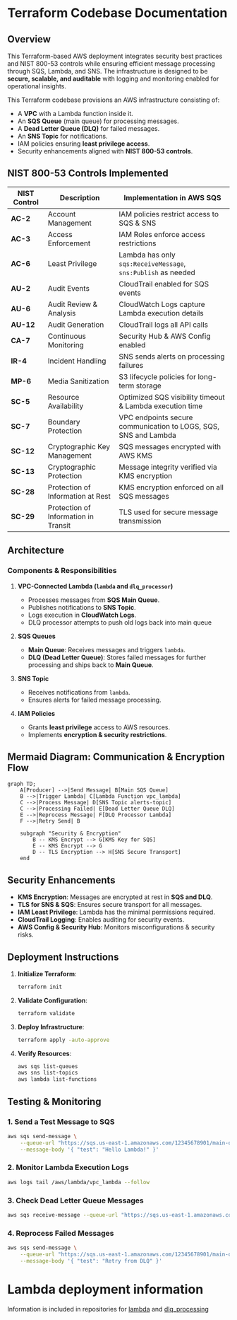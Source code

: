 # **Terraform Codebase Documentation**

## **Overview**
This Terraform-based AWS deployment integrates security best practices and NIST 800-53 controls while ensuring efficient message processing through SQS, Lambda, and SNS. The infrastructure is designed to be **secure, scalable, and auditable** with logging and monitoring enabled for operational insights.

This Terraform codebase provisions an AWS infrastructure consisting of:
- A **VPC** with a Lambda function inside it.
- An **SQS Queue** (main queue) for processing messages.
- A **Dead Letter Queue (DLQ)** for failed messages.
- An **SNS Topic** for notifications.
- IAM policies ensuring **least privilege access**.
- Security enhancements aligned with **NIST 800-53 controls**.

## **NIST 800-53 Controls Implemented**

| **NIST Control** | **Description** | **Implementation in AWS SQS** |
|-------------|------------|---------------------------|
| **AC-2** | Account Management | IAM policies restrict access to SQS & SNS |
| **AC-3** | Access Enforcement | IAM Roles enforce access restrictions |
| **AC-6** | Least Privilege | Lambda has only `sqs:ReceiveMessage`, `sns:Publish` as needed |
| **AU-2** | Audit Events | CloudTrail enabled for SQS events |
| **AU-6** | Audit Review & Analysis | CloudWatch Logs capture Lambda execution details |
| **AU-12** | Audit Generation | CloudTrail logs all API calls |
| **CA-7** | Continuous Monitoring | Security Hub & AWS Config enabled |
| **IR-4** | Incident Handling | SNS sends alerts on processing failures |
| **MP-6** | Media Sanitization | S3 lifecycle policies for long-term storage |
| **SC-5** | Resource Availability | Optimized SQS visibility timeout & Lambda execution time |
| **SC-7** | Boundary Protection | VPC endpoints secure communication to LOGS, SQS, SNS and Lambda |
| **SC-12** | Cryptographic Key Management | SQS messages encrypted with AWS KMS |
| **SC-13** | Cryptographic Protection | Message integrity verified via KMS encryption |
| **SC-28** | Protection of Information at Rest | KMS encryption enforced on all SQS messages |
| **SC-29** | Protection of Information in Transit | TLS used for secure message transmission |

## **Architecture**
### **Components & Responsibilities**
1. **VPC-Connected Lambda (`lambda` and `dlq_processor`)**
   - Processes messages from **SQS Main Queue**.
   - Publishes notifications to **SNS Topic**.
   - Logs execution in **CloudWatch Logs**.
   - DLQ processor attempts to push old logs back into main queue

2. **SQS Queues**
   - **Main Queue**: Receives messages and triggers `lambda`.
   - **DLQ (Dead Letter Queue)**: Stores failed messages for further processing and ships back to **Main Queue**.

3. **SNS Topic**
   - Receives notifications from `lambda`.
   - Ensures alerts for failed message processing.

4. **IAM Policies**
   - Grants **least privilege** access to AWS resources.
   - Implements **encryption & security restrictions**.



## **Mermaid Diagram: Communication & Encryption Flow**
```mermaid
graph TD;
    A[Producer] -->|Send Message| B[Main SQS Queue]
    B -->|Trigger Lambda| C[Lambda Function vpc_lambda]
    C -->|Process Message| D[SNS Topic alerts-topic]
    C -->|Processing Failed| E[Dead Letter Queue DLQ]
    E -->|Reprocess Message| F[DLQ Processor Lambda]
    F -->|Retry Send| B

    subgraph "Security & Encryption"
        B -- KMS Encrypt --> G[KMS Key for SQS]
        E -- KMS Encrypt --> G
        D -- TLS Encryption --> H[SNS Secure Transport]
    end
```

## **Security Enhancements**
- **KMS Encryption**: Messages are encrypted at rest in **SQS and DLQ**.
- **TLS for SNS & SQS**: Ensures secure transport for all messages.
- **IAM Least Privilege**: Lambda has the minimal permissions required.
- **CloudTrail Logging**: Enables auditing for security events.
- **AWS Config & Security Hub**: Monitors misconfigurations & security risks.

## **Deployment Instructions**
1. **Initialize Terraform**:
   ```sh
   terraform init
   ```
2. **Validate Configuration**:
   ```sh
   terraform validate
   ```
3. **Deploy Infrastructure**:
   ```sh
   terraform apply -auto-approve
   ```
4. **Verify Resources**:
   ```sh
   aws sqs list-queues
   aws sns list-topics
   aws lambda list-functions
   ```

## **Testing & Monitoring**
### **1. Send a Test Message to SQS**
```sh
aws sqs send-message \
    --queue-url "https://sqs.us-east-1.amazonaws.com/12345678901/main-queue" \
    --message-body '{ "test": "Hello Lambda!" }'
```
### **2. Monitor Lambda Execution Logs**
```sh
aws logs tail /aws/lambda/vpc_lambda --follow
```
### **3. Check Dead Letter Queue Messages**
```sh
aws sqs receive-message --queue-url "https://sqs.us-east-1.amazonaws.com/12345678901/dlq"
```
### **4. Reprocess Failed Messages**
```sh
aws sqs send-message \
    --queue-url "https://sqs.us-east-1.amazonaws.com/12345678901/main-queue" \
    --message-body '{ "test": "Retry from DLQ" }'
```

# Lambda deployment information
Information is included in repositories for [lambda](./lambda/README.md) and [dlq_processing](./dlq_lambda/README.md)